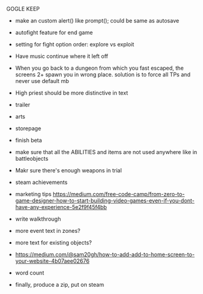 GOGLE KEEP

- make an custom alert() like prompt(); could be same as autosave
- autofight feature for end game
- setting for fight option order: explore vs exploit
- Have music continue where it left off
- When you go back to a dungeon from which you fast escaped, the screens 2+ spawn you in wrong place. solution is to force all TPs and never use default mb
- High priest should be more distinctive in text 



- trailer
- arts
- storepage

- finish beta


- make sure that all the ABILITIES and items are not used anywhere like in battleobjects
- Makr sure there's enough weapons in trial



- steam achievements
- marketing tips https://medium.com/free-code-camp/from-zero-to-game-designer-how-to-start-building-video-games-even-if-you-dont-have-any-experience-5e2f9f45f4bb
- write walkthrough
- more event text in zones?
- more text for existing objects?
- https://medium.com/@sam20gh/how-to-add-add-to-home-screen-to-your-website-4b07aee02676

- word count
- finally, produce a zip, put on steam
